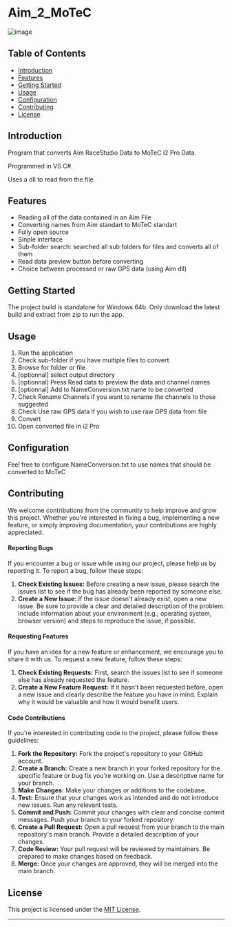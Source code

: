 # Aim_2_MoTeC
![image](https://github.com/ludovicb1239/Aim_2_MoTeC/assets/59945694/f505ae17-38f9-4118-a4ca-edb87030bf27)

## Table of Contents

- [Introduction](#introduction)
- [Features](#features)
- [Getting Started](#getting-started)
- [Usage](#usage)
- [Configuration](#configuration)
- [Contributing](#contributing)
- [License](#license)

## Introduction

Program that converts Aim RaceStudio Data to MoTeC i2 Pro Data.

Programmed in VS C#. 

Uses a dll to read from the file.

## Features

- Reading all of the data contained in an Aim File
- Converting names from Aim standart to MoTeC standart
- Fully open source
- Sinple interface
- Sub-folder search: searched all sub folders for files and converts all of them
- Read data preview button before converting
- Choice between processed or raw GPS data (using Aim dll)

## Getting Started

The project build is standalone for Windows 64b. Only download the latest build and extract from zip to run the app.

## Usage

1. Run the application
2. Check sub-folder if you have multiple files to convert
3. Browse for folder or file
4. [optionnal] select output directory
5. [optionnal] Press Read data to preview the data and channel names
6. [optionnal] Add to NameConversion.txt name to be converted
7. Check Rename Channels if you want to rename the channels to those suggested
8. Check Use raw GPS data if you wish to use raw GPS data from file
9. Convert
10. Open converted file in i2 Pro

## Configuration

Feel free to configure NameConversion.txt to use names that should be converted to MoTeC

## Contributing

We welcome contributions from the community to help improve and grow this project. Whether you're interested in fixing a bug, implementing a new feature, or simply improving documentation, your contributions are highly appreciated.

#### Reporting Bugs

If you encounter a bug or issue while using our project, please help us by reporting it. To report a bug, follow these steps:

1. **Check Existing Issues:** Before creating a new issue, please search the issues list to see if the bug has already been reported by someone else.
2. **Create a New Issue:** If the issue doesn't already exist, open a new issue. Be sure to provide a clear and detailed description of the problem. Include information about your environment (e.g., operating system, browser version) and steps to reproduce the issue, if possible.

#### Requesting Features

If you have an idea for a new feature or enhancement, we encourage you to share it with us. To request a new feature, follow these steps:

1. **Check Existing Requests:** First, search the issues list to see if someone else has already requested the feature.
2. **Create a New Feature Request:** If it hasn't been requested before, open a new issue and clearly describe the feature you have in mind. Explain why it would be valuable and how it would benefit users.

#### Code Contributions

If you're interested in contributing code to the project, please follow these guidelines:

1. **Fork the Repository:** Fork the project's repository to your GitHub account.
2. **Create a Branch:** Create a new branch in your forked repository for the specific feature or bug fix you're working on. Use a descriptive name for your branch.
3. **Make Changes:** Make your changes or additions to the codebase.
4. **Test:** Ensure that your changes work as intended and do not introduce new issues. Run any relevant tests.
5. **Commit and Push:** Commit your changes with clear and concise commit messages. Push your branch to your forked repository.
6. **Create a Pull Request:** Open a pull request from your branch to the main repository's main branch. Provide a detailed description of your changes.
7. **Code Review:** Your pull request will be reviewed by maintainers. Be prepared to make changes based on feedback.
8. **Merge:** Once your changes are approved, they will be merged into the main branch.

## License

This project is licensed under the [MIT License](LICENSE).

---
